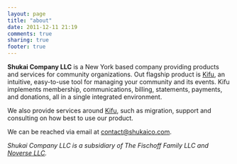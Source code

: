 ```yaml
---
layout: page
title: "about"
date: 2011-12-11 21:19
comments: true
sharing: true
footer: true
---
```


**Shukai Company LLC** is a New York based company providing products and services for community organizations. Out flagship product is [Kifu](http://www.kifuapp.com), an intuitive, easy-to-use tool for managing your community and its events. Kifu implements membership, communications, billing, statements, payments, and donations, all in a single integrated environment.

We also provide services around [Kifu](http://www.kifuapp.com), such as migration, support and consulting on how best to use our product.

We can be reached via email at [contact@shukaico.com](mailto:contact@shukaico.com).

*Shukai Company LLC is a subsidiary of The Fischoff Family LLC and [Noverse LLC](http://www.noverse.com).*

